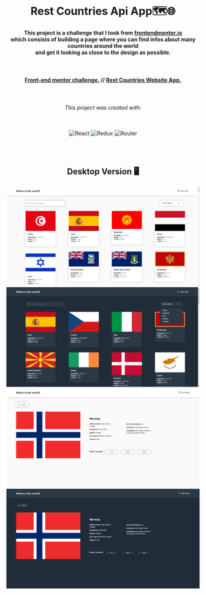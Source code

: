 <h1 align="center">Rest Countries Api App🗺️🌐</h1>

<h4 align="center">
    This project is a challenge that I took from <a href="https://www.frontendmentor.io/challenges/rest-countries-api-with-color-theme-switcher-5cacc469fec04111f7b848ca">frontendmentor.io </a><br>which consists of building a page where you can find infos about many countries around the world<br> and get it looking as close to the design as possible.
</h4>

<br>

<h4 align = "center">
    <a align="center" href="https://www.frontendmentor.io/challenges/space-tourism-multipage-website-gRWj1URZ3/hub/responsive-multipage-website-created-with-html-sass-js-5OgOGVz5Y7">Front-end mentor challenge.</a> //
     <a align="center" href="https://gustavojuvino.github.io/Rest-Countries-Api/">Rest Countries Website App.</a>
</h4>

<br>

<h6 align="center"> This project was created with:</h6>
<br>
 <div align="center">
  <img src="https://www.svgrepo.com/show/493719/react-javascript-js-framework-facebook.svg" width=60px height=60px alt="React"/>
  <img src="https://www.svgrepo.com/show/452093/redux.svg"  width=60px height=60px alt="Redux"/>
  <img src="https://www.svgrepo.com/show/354262/react-router.svg" width=60px height=60px alt="Router"/>
 </div>

<br><br>

<!-- Desktop -->
<h2 align="center">Desktop Version 🖥️</h2>
<img src="./github-imgs/rca1.png" title="page1">
<img src="./github-imgs/darkMode1.png" title="darkMode1">
<img src="./github-imgs/rca2.png" title="darkMode2">
<img src="./github-imgs/darkMode2.png" title="page2">

<!--Made By Gustavo J. Souza -->

